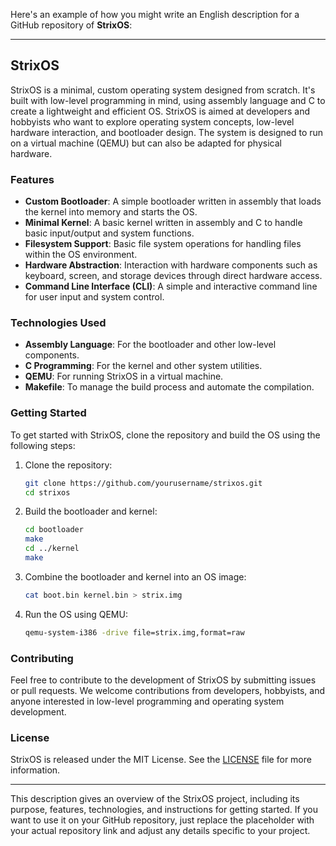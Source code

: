 Here's an example of how you might write an English description for a GitHub repository of **StrixOS**:

---

## StrixOS

StrixOS is a minimal, custom operating system designed from scratch. It's built with low-level programming in mind, using assembly language and C to create a lightweight and efficient OS. StrixOS is aimed at developers and hobbyists who want to explore operating system concepts, low-level hardware interaction, and bootloader design. The system is designed to run on a virtual machine (QEMU) but can also be adapted for physical hardware.

### Features
- **Custom Bootloader**: A simple bootloader written in assembly that loads the kernel into memory and starts the OS.
- **Minimal Kernel**: A basic kernel written in assembly and C to handle basic input/output and system functions.
- **Filesystem Support**: Basic file system operations for handling files within the OS environment.
- **Hardware Abstraction**: Interaction with hardware components such as keyboard, screen, and storage devices through direct hardware access.
- **Command Line Interface (CLI)**: A simple and interactive command line for user input and system control.

### Technologies Used
- **Assembly Language**: For the bootloader and other low-level components.
- **C Programming**: For the kernel and other system utilities.
- **QEMU**: For running StrixOS in a virtual machine.
- **Makefile**: To manage the build process and automate the compilation.

### Getting Started

To get started with StrixOS, clone the repository and build the OS using the following steps:

1. Clone the repository:
   ```bash
   git clone https://github.com/yourusername/strixos.git
   cd strixos
   ```

2. Build the bootloader and kernel:
   ```bash
   cd bootloader
   make
   cd ../kernel
   make
   ```

3. Combine the bootloader and kernel into an OS image:
   ```bash
   cat boot.bin kernel.bin > strix.img
   ```

4. Run the OS using QEMU:
   ```bash
   qemu-system-i386 -drive file=strix.img,format=raw
   ```

### Contributing

Feel free to contribute to the development of StrixOS by submitting issues or pull requests. We welcome contributions from developers, hobbyists, and anyone interested in low-level programming and operating system development.

### License

StrixOS is released under the MIT License. See the [LICENSE](LICENSE) file for more information.

---

This description gives an overview of the StrixOS project, including its purpose, features, technologies, and instructions for getting started. If you want to use it on your GitHub repository, just replace the placeholder with your actual repository link and adjust any details specific to your project.
